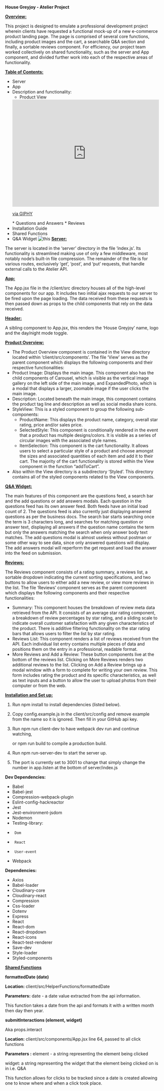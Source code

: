 **House Greyjoy - Atelier Project**

**<span style="text-decoration:underline;">Overview:</span>**

This project is designed to emulate a professional development project wherein clients have requested a functional mock-up of a new e-commerce product landing page. The page is comprised of several core functions, including product images and the cart, a searchable Q&A section and finally, a sortable reviews component. For efficiency, our project team worked collectively on shared functionality, such as the server and App component, and divided further work into each of the respective areas of functionality.

**<span style="text-decoration:underline;"> Table of Contents:</span>**



* Server
* App
* Description and functionality:
    * Product View
    <iframe src="https://giphy.com/embed/gPFA1CdXkhrIBzQsRi" width="480" height="350" frameBorder="0" class="giphy-embed" allowFullScreen></iframe><p><a href="https://giphy.com/gifs/gPFA1CdXkhrIBzQsRi">via GIPHY</a></p>
    * Questions and Answers
    * Reviews
* Installation Guide
* Shared Functions
* Q&A Widget
![this](https://media.giphy.com/media/jyIQQI9e8aeeVsW26L/giphy.gif)
**<span style="text-decoration:underline;">Server: </span>**

The server is located in the ‘server’ directory in the file ‘index.js’.  Its functionality is streamlined making use of only a few middleware, most notably node’s built-in file compression. The remainder of the file is for various routes, exclusively ‘get’, ‘post’, and ‘put’ requests, that handle external calls to the Atelier API.

**<span style="text-decoration:underline;">App:</span>**

The App.jsx file in the /client/src directory houses all of the high-level components for our app. It includes two initial ajax requests to our server to be fired upon the page loading. The data received from these requests is then passed down as props to the child components that rely on the data received.

**<span style="text-decoration:underline;">Header:</span>**

A sibling component to App.jsx, this renders the ‘House Greyjoy’ name, logo and the day/night mode toggle.

**<span style="text-decoration:underline;">Product Overview:</span>**



* The Product Overview component is contained in the View directory located within ‘client/src/components’. The file ‘View’ serves as the parent component which displays the following components and their respective functionalities:
* Product Image: Displays the main image. This component also has the child components of Carousel, which is visible as the vertical image gallery on the left side of the main image, and ExpandedPhoto, which is a modal that displays a larger, zoomable image if the user clicks the main image.
* Description: Located beneath the main image, this component contains the product tag line and description as well as social media share icons.
* StyleView: This is a styled component to group the following sub-components:
    * ProductName: This displays the product name, category, overall star rating, price and/or sales price.
    * SelectedStyle: This component is conditionally rendered in the event that a product has multiple designs/colors. It is visible as a series of circular images with the associated style names.
    * ItemSelection: This component is the cart functionality. It allows users to select a particular style of a product and choose amongst the sizes and associated quantities of each item and add it to their cart. The majority of the cart functionality is stored within the View component in the function “addToCart”.
* Also within the View directory is a subdirectory ‘Styled’. This directory contains all of the styled components related to the View components.

**<span style="text-decoration:underline;">Q&A Widget:</span>**

The main features of this component are the questions feed, a search bar and the add questions or add answers modals. Each question in the questions feed has its own answer feed. Both feeds have an initial load count of 2. The questions feed is also currently just displaying answered questions as per the business docs. The search bar starts searching once the term is 3 characters long, and searches for matching question or answer text, displaying all answers if the question name contains the term but only the answers matching the search when only answer body text matches. The add questions modal is almost useless without postman or some other way to see data, since only answered questions will display. The add answers modal will reperform the get request and load the answer into the feed on submission.

**<span style="text-decoration:underline;">Reviews:</span>**

The Reviews component consists of a rating summary, a reviews list, a sortable dropdown indicating the current sorting specifications, and two buttons to allow users to either add a new review, or view more reviews in the list. The file ‘Reviews’ component serves as the parent component which displays the following components and their respective functionalities:





* Summary: This component houses the breakdown of review meta data retrieved from the API. It consists of an average star rating component, a breakdown of review percentages by star rating, and a sliding scale to indicate overall customer satisfaction with any given characteristics of the product. There is additive filtering functionality on the star rating bars that allows users to filter the list by star rating.
* Reviews List: This component renders a list of reviews received from the API. Each individual list entry contains multiple pieces of data and positions them on the entry in a professional, readable format.
* More Reviews and Add a Review: These button components live at the bottom of the reviews list. Clicking on More Reviews renders two additional reviews to the list. Clicking on Add a Review brings up a modal window with a form to complete for writing your own review. This form includes rating the product and its specific characteristics, as well as text inputs and a button to allow the user to upload photos from their computer or from the web.

**<span style="text-decoration:underline;">Installation and Set up:</span>**



1. Run npm install to install dependencies (listed below).
2. Copy config.example.js in the client/src/config and remove example from the name so it is ignored. Then fill in your GitHub api key.
3. Run npm run client-dev to have webpack dev run and continue watching,

    or npm run build to compile a production build.

4. Run npm run-server-dev to start the server up.
5. The port is currently set to  3001 to change that simply change the number in app.listen at the bottom of server/index.js

**Dev Dependencies:**



*   Babel
*   Babel-jest
*   Compression-webpack-plugin
*   Eslint-config-hackreactor
*   Jest
*   Jest-environment-jsdom
*   Nodemon
*   Testing-library:
*      Dom
*      React
*      User-event
*   Webpack

**Dependencies:**



*   Axios
*   Babel-loader
*   Cloudinary-core
*   Cloudinary-react
*   Compression
*   Css-loader
*   Dotenv
*   Express
*   React
*   React-dom
*   React-dropdown
*   React-icons
*   React-test-renderer
*   Save-dev
*   Style-loader
*   Styled-components

**<span style="text-decoration:underline;">Shared Functions</span>**

**formattedDate (date)**

**Location:** client/src/HelperFunctions/formattedDate

**Parameters:** date - a date value extracted from the api information.

This function takes a date from the api and formats it with a written month then day then year.

**submitInteractions (element, widget)**

Aka props.interact

**Location:** client/src/components/App.jsx line 64, passed to all click functions

**Parameters :** element - a string representing the element being clicked

widget: a string representing the widget that the element being clicked on is in i.e. Q&A

This function allows for clicks to be tracked since a date is created allowing one to know where and when a click took place.
